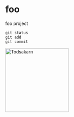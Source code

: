 # foo
foo project

```
git status
git add
git commit
```
<img src="https://octodex.github.com/images/yaktocat.png" alt="Todsakarn" style="width: 200px;">

